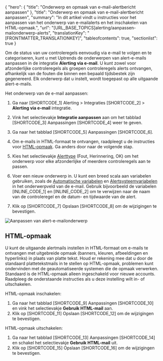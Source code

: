 {
  "hero": {
    "title": "Onderwerp en opmaak van e-mail-alertbericht aanpassen"
  },
  "title": "Onderwerp en opmaak van e-mail-alertbericht aanpassen",
  "summary": "In dit artikel vindt u instructies voor het aanpassen van het onderwerp van e-mailalerts en het inschakelen van HTML-opmaak.",
  "url": "[URL_BASE_TOPICS]alerting/aanpassen-mailonderwerp-alerts",
  "translationKey": "[FRONTMATTER_TRANSLATIONKEY]",
  "tableofcontents": true,
  "sectionlist": true
}

Om de status van uw controleregels eenvoudig via e-mail te volgen en te categoriseren, kunt u met Uptrends de onderwerpen van alert-e-mails aanpassen in de integratie **Alerting via e-mail**. U kunt zowel voor afzonderlijke controleregels als groepen controleregels alerts ontvangen, afhankelijk van de fouten die binnen een bepaald tijdsbestek zijn gegenereerd. Elk onderwerp dat u instelt, wordt toegepast op alle uitgaande alert-e-mails.

Het onderwerp van de e-mail aanpassen:

1. Ga naar [SHORTCODE_1] Alerting > Integraties [SHORTCODE_2] > **Alerting via e-mail** integratie. 
2. Vink het selectievakje **Integratie aanpassen** aan om het tabblad [SHORTCODE_3] Aanpassingen [SHORTCODE_4] weer te geven.
3. Ga naar het tabblad [SHORTCODE_5] Aanpassingen [SHORTCODE_6].
4. Om e-mails in HTML-formaat te ontvangen, raadpleegt u de instructies voor [HTML-opmaak]([LINK_URL_1]). Ga anders door naar de volgende stap.
5. Kies het selectievakje [Alerttype]([LINK_URL_2]) (Fout, Herinnering, OK) om het onderwerp voor elke afzonderlijke of meerdere controleregels aan te passen. 
6. Voer een nieuw onderwerp in. U kunt een breed scala aan variabelen gebruiken, zoals de [Automatische variabelen]([LINK_URL_3]) en [Alertsysteemvariabelen]([LINK_URL_4]) in het onderwerpveld van de e-mail. Gebruik bijvoorbeeld de variabelen [INLINE_CODE_1] en [INLINE_CODE_2] om te verwijzen naar de naam van de controleregel en de datum- en tijdwaarde van de alert.

7. Klik op [SHORTCODE_7] Opslaan [SHORTCODE_8] om de wijzigingen te bevestigen.


![Aanpassen van alert-e-mailonderwerp]([LINK_URL_5])

## HTML-opmaak

U kunt de uitgaande alertmails instellen in HTML-formaat om e-mails te ontvangen met uitgebreide opmaak (banners, kleuren, afbeeldingen en hyperlinks) in plaats van platte tekst. Houd er rekening mee dat u door de standaard plattetekstmails in te stellen op HTML-opmaak, problemen kunt ondervinden met de geautomatiseerde systemen die de opmaak verwerken. Standaard is de HTML-opmaak alleen ingeschakeld voor nieuwe accounts. Raadpleeg de onderstaande instructies als u deze instelling wilt in- of uitschakelen.

HTML-opmaak inschakelen:

1. Ga naar het tabblad [SHORTCODE_9] Aanpassingen [SHORTCODE_10] en vink het selectievakje **Gebruik HTML-mail** aan.
2. Klik op [SHORTCODE_11] Opslaan [SHORTCODE_12] om de wijzigingen te bevestigen.

HTML-opmaak uitschakelen:

1. Ga naar het tabblad [SHORTCODE_13] Aanpassingen [SHORTCODE_14] en schakel het selectievakje **Gebruik HTML-mail** uit.
2. Klik op [SHORTCODE_15] Opslaan [SHORTCODE_16] om de wijzigingen te bevestigen.
